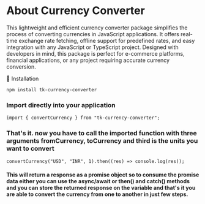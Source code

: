 # About Currency Converter
This lightweight and efficient currency converter package simplifies the process of converting currencies in JavaScript applications. It offers real-time exchange rate fetching, offline support for predefined rates, and easy integration with any JavaScript or TypeScript project. Designed with developers in mind, this package is perfect for e-commerce platforms, financial applications, or any project requiring accurate currency conversion.

:seedling: Installation
```
npm install tk-currency-converter
```

### Import directly into your application
```
import { convertCurrency } from "tk-currency-converter";
```

### That's it. now you have to call the imported function with three arguments **fromCurrency**, **toCurrency** and third is the **units** you want to convert

```
convertCurrency("USD", "INR", 1).then((res) => console.log(res));
```

#### This will return a response as a promise object so to consume the promise data either you can use the async/await or then() and catch() methods and you can store the returned response on the variable and that's it you are able to convert the currency from one to another in just few steps.
